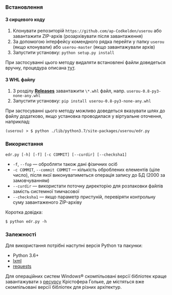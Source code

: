### Встановлення

#### З сирцевого коду 

1. Клонувати репозиторій `https://github.com/ap-Codkelden/userou` або завантажити ZIP-архів (розархівувати після завантаження)
1. За допомогою інтерфейсу комендного рядка перейти у папку `userou` (якщо клонували) або `userou-master` (якщо завантажували архів)
1. Запустити установку: `python setup.py install`

При застосуванні цього методу видаляти встановлені файли доведеться вручну, процедура 
описана [тут](https://stackoverflow.com/a/1550235/2163109).

#### З WHL файлу

1. З розділу [**Releases**](https://github.com/ap-Codkelden/userou/releases) завантажити `\*.whl` файл, напр. `userou-0.8-py3-none-any.whl`
1. Запустити установку: `pip install userou-0.8-py3-none-any.whl`

При застосуванні цього методу можливо доведеться вказувати шлях до файлу 
додатково, якщо установка проводилася у віртуальне оточення, наприклад:

    (userou) > $ python ./lib/python3.7/site-packages/userou/edr.py

### Використання

`edr.py [-h] [-f] [-c COMMIT] [--curdir] [--checksha1]`

* `-f`, `--fop` — обробляти також дані фізичних осіб
* `-c COMMIT`, `--commit COMMIT` — кількість оброблених елементів (ціле число), після якої виконуватиметься операція запису до БД (2000 за замовчуванням)
* `--curdir` — використати поточну директорію для розпаковки файлів замість системної тимчасової
* `--checksha1` — якщо параметр пристуній, перевіряти контрольну суму завантаженого ZIP-архіву

Коротка довідка:

    $ python edr.py -h

### Залежності

Для використання потрібні наступні версія Python та пакунки:

* Python 3.6+
* [lxml](https://pypi.org/project/lxml/)
* [requests](https://pypi.org/project/requests/)

Для операційних систем Windows® скомпільовані версії бібліотек краще завантажувати 
з [ресурсу](https://www.lfd.uci.edu/~gohlke/pythonlibs/) Крістофера Гольке, де 
містяться вже скомпільовані версії бібліотек для різних архітектур.

